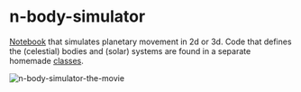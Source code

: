 # n-body-simulator
[Notebook](https://github.com/magnushelliesen/n-body-simulator/blob/main/n-body-simulator.ipynb) that simulates planetary movement in 2d or 3d.
Code that defines the (celestial) bodies and (solar) systems are found in a separate homemade [classes](https://github.com/magnushelliesen/n-body-simulator/blob/main/physics/physics.py).

![n-body-simulator-the-movie](https://github.com/magnushelliesen/n-body-simulator/assets/104299371/49e6c407-4774-46a4-a138-38958fd881dd)
